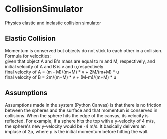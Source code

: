# CollisionSimulator
Physics elastic and inelastic collision simulator 
## Elastic Collision
Momentum is conserved but objects do not stick to each other in a collision. <br />
Formula for velocities: <br />
given that object A and B's mass are equal to m and M, respectively, and initial velocity of A and B is v and u,respectively <br />
final velocity of A = (m - M)/(m+M) * v + 2M/(m+M) * u <br />
final velocity of B = 2m/(m+M) * v + (M-m)/(m+M) * u <br />

## Assumptions
Assumptions made in the system (Python Canvas) is that there is no friction between the spheres and the surface and that momentum is conserved in collisions. When the sphere hits the edge of the canvas, its velocity is reflected. For example, if a sphere hits the top with a y-velocity of 4 m/s, the sphere's new y-velocity would be -4 m/s. It basically delivers an impluse of 2p, where p is the initial momentum before hitting the wall. 
